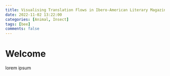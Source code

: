 ```yaml
---
title: Visualising Translation Flows in Ibero-American Literary Magazines 
date: 2022-11-02 13:22:00
categories: [Animal, Insect]
tags: [bee]
comments: false
---
```


# Welcome

lorem ipsum
